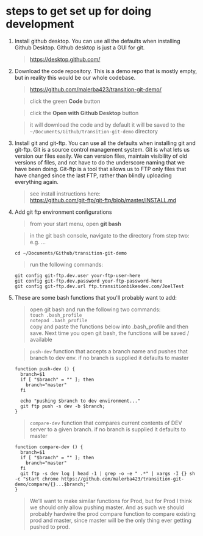 # steps to get set up for doing development

1. Install github desktop. You can use all the defaults when installing Github Desktop. Github desktop is just a GUI for git.

   > https://desktop.github.com/

2. Download the code repository. This is a demo repo that is mostly empty, but in reality this would be our whole codebase.

   > https://github.com/malerba423/transition-git-demo/

   > click the green **Code** button

   > click the **Open with Github Desktop** button

   > it will download the code and by default it will be saved to the `~/Documents/Github/transition-git-demo` directory

3. Install git and git-ftp. You can use all the defaults when installing git and git-ftp. Git is a source control management system. Git is what lets us version our files easily. We can version files, maintain visibility of old versions of files, and not have to do the underscore naming that we have been doing. Git-ftp is a tool that allows us to FTP only files that have changed since the last FTP, rather than blindly uploading everything again.

   > see install instructions here:<br/> https://github.com/git-ftp/git-ftp/blob/master/INSTALL.md

4. Add git ftp environment configurations

   > from your start menu, open **git bash**

   > in the git bash console, navigate to the directory from step two: e.g. ...

   ```
   cd ~/Documents/Github/transition-git-demo
   ```

   > run the following commands:

   ```
   git config git-ftp.dev.user your-ftp-user-here
   git config git-ftp.dev.password your-ftp-password-here
   git config git-ftp.dev.url ftp.transitionbikesdev.com/JoelTest
   ```

5. These are some bash functions that you'll probably want to add: 
    > open git bash and run the following two commands: <br/>
    > `touch .bash_profile`  <br/>
    > `notepad .bash_profile`  <br/>
    > copy and paste the functions below into .bash_profile and then save. Next time you open git bash, the functions will be saved / available

   > `push-dev` function that accepts a branch name and pushes that branch to dev env. if no branch is supplied it defaults to master

   ```
   function push-dev () {
     branch=$1
     if [ "$branch" = "" ]; then
       branch="master"
     fi

     echo "pushing $branch to dev environment..."
     git ftp push -s dev -b $branch;
   }
   ```

   > `compare-dev` function that compares current contents of DEV server to a given branch. if no branch is supplied it defaults to master

   ```
   function compare-dev () {
     branch=$1
     if [ "$branch" = "" ]; then
       branch="master"
     fi
     git ftp -s dev log | head -1 | grep -o -e " .*" | xargs -I {} sh -c "start chrome https://github.com/malerba423/transition-git-demo/compare/{}...$branch;"
   }
   ```

   > We'll want to make similar functions for Prod, but for Prod I think we should only allow pushing master. And as such we should probably hardwire the prod compare function to compare existing prod and master, since master will be the only thing ever getting pushed to prod.